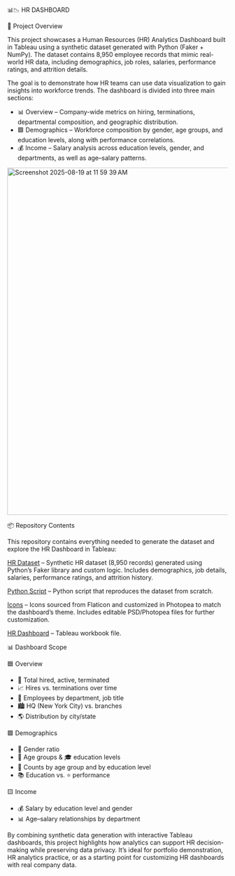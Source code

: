 📊📉 HR DASHBOARD

📝 Project Overview

This project showcases a Human Resources (HR) Analytics Dashboard built in Tableau using a synthetic dataset generated with Python (Faker + NumPy). The dataset contains 8,950 employee records that mimic real-world HR data, including demographics, job roles, salaries, performance ratings, and attrition details.

The goal is to demonstrate how HR teams can use data visualization to gain insights into workforce trends. The dashboard is divided into three main sections:

- 📊 Overview – Company-wide metrics on hiring, terminations, departmental composition, and geographic distribution.
- 🟩 Demographics – Workforce composition by gender, age groups, and education levels, along with performance correlations.
- 💰 Income – Salary analysis across education levels, gender, and departments, as well as age–salary patterns.


<img width="1398" height="793" alt="Screenshot 2025-08-19 at 11 59 39 AM" src="https://github.com/user-attachments/assets/ffc27bad-baaf-4d08-887d-ebc224f94ce2" />


📦 Repository Contents

This repository contains everything needed to generate the dataset and explore the HR Dashboard in Tableau:

[HR Dataset](./HumanResources.csv) – Synthetic HR dataset (8,950 records) generated using Python’s Faker library and custom logic. Includes demographics, job details, salaries, performance ratings, and attrition history.

[Python Script](./generate_hr_data.py) – Python script that reproduces the dataset from scratch.

[Icons](./images.zip) – Icons sourced from Flaticon and customized in Photopea to match the dashboard’s theme. Includes editable PSD/Photopea files for further customization.

[HR Dashboard](./HR_Dashboard.twbx) – Tableau workbook file.


📊 Dashboard Scope

🟦 Overview
- 👥 Total hired, active, terminated
- 📈 Hires vs. terminations over time
- 🏢 Employees by department, job title
- 🏙️ HQ (New York City) vs. branches
- 🌎 Distribution by city/state

🟩 Demographics
- 🚻 Gender ratio
- 🎂 Age groups & 🎓 education levels
- 🔢 Counts by age group and by education level
- 📚 Education vs. ⭐ performance

🟨 Income
- 💰 Salary by education level and gender
- 📊 Age–salary relationships by department

By combining synthetic data generation with interactive Tableau dashboards, this project highlights how analytics can support HR decision-making while preserving data privacy. It’s ideal for portfolio demonstration, HR analytics practice, or as a starting point for customizing HR dashboards with real company data.
